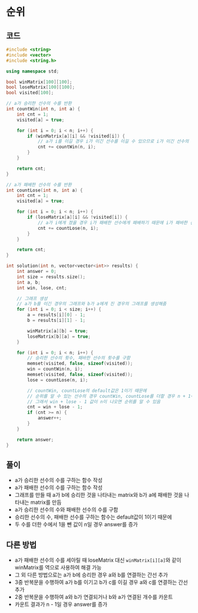 # 순위

## 코드
```cpp
#include <string>
#include <vector>
#include <string.h>

using namespace std;

bool winMatrix[100][100];
bool loseMatrix[100][100];
bool visited[100];

// a가 승리한 선수의 수를 반환
int countWin(int n, int a) {
	int cnt = 1;
	visited[a] = true;

	for (int i = 0; i < n; i++) {
		if (winMatrix[a][i] && !visited[i]) {
			// a가 i를 이길 경우 i가 이긴 선수를 이길 수 있으므로 i가 이긴 선수의 수를 더해줌
			cnt += countWin(n, i); 
		}
	}

	return cnt;
}

// a가 패배한 선수의 수를 반환
int countLose(int n, int a) {
	int cnt = 1;
	visited[a] = true;

	for (int i = 0; i < n; i++) {
		if (loseMatrix[a][i] && !visited[i]) {
			// a가 i에게 졌을 경우 i가 패배한 선수에게 패배하기 때문에 i가 패바한 선수의 수를 더해줌
			cnt += countLose(n, i); 
		}
	}

	return cnt;
}

int solution(int n, vector<vector<int>> results) {
	int answer = 0;
	int size = results.size();
	int a, b;
	int win, lose, cnt;

	// 그래프 생성
	// a가 b를 이긴 경우의 그래프와 b가 a에게 진 경우의 그래프를 생성해줌
	for (int i = 0; i < size; i++) {
		a = results[i][0] - 1;
		b = results[i][1] - 1;

		winMatrix[a][b] = true;
		loseMatrix[b][a] = true;
	}

	for (int i = 0; i < n; i++) {
		// 승리한 선수의 횟수, 패바한 선수의 횟수를 구함
		memset(visited, false, sizeof(visited));
		win = countWin(n, i);
		memset(visited, false, sizeof(visited));
		lose = countLose(n, i);

		// countWin, countLose의 default값은 1이기 때문에
		// 순위를 알 수 있는 선수의 경우 countWin, countLose를 더할 경우 n + 1이 나옴 (순위를 알 수 있을려면 총 n - 1번 경기 결과를 알아야 하므로)
		// 그래서 win + lose - 1 값이 n이 나오면 순위를 알 수 있음
		cnt = win + lose - 1;
		if (cnt >= n) {
			answer++;
		}
	}

	return answer;
}
```

## 풀이
- a가 승리한 선수의 수를 구하는 함수 작성
- a가 패배한 선수의 수를 구하는 함수 작성
- 그래프를 만들 때 a가 b에 승리한 것을 나타내는 matrix와 b가 a에 패배한 것을 나타내는 matrix를 만듬
- a가 승리한 선수의 수와 패배한 선수의 수를 구함
- 승리한 선수의 수, 패배한 선수를 구하는 함수는 default값이 1이기 때문에
- 두 수를 더한 수에서 1을 뺀 값이 n일 경우 answer를 증가

## 다른 방법
- a가 패배한 선수의 수를 세아릴 때 loseMatrix 대신 `winMatrix[i][a]`와 같이 winMatrix를 역으로 사용하여 해결 가능
- 그 외 다른 방법으로는 a가 b에 승리한 경우 a와 b를 연결하는 간선 추가
- 3중 반복문을 수행하여 a가 b를 이기고 b가 c를 이길 경우 a와 c를 연결하는 간선 추가
- 2중 반복문을 수행하여 a와 b가 연결되거나 b와 a가 연결된 개수를 카운트
- 카운트 결과가 n - 1일 경우 answer를 증가